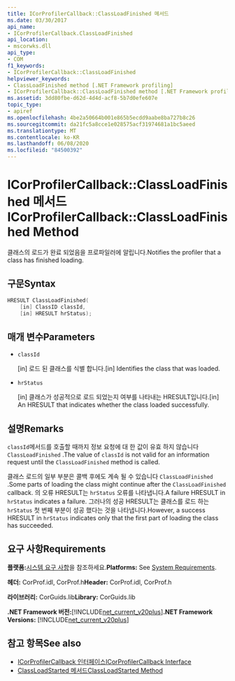 ```yaml
---
title: ICorProfilerCallback::ClassLoadFinished 메서드
ms.date: 03/30/2017
api_name:
- ICorProfilerCallback.ClassLoadFinished
api_location:
- mscorwks.dll
api_type:
- COM
f1_keywords:
- ICorProfilerCallback::ClassLoadFinished
helpviewer_keywords:
- ClassLoadFinished method [.NET Framework profiling]
- ICorProfilerCallback::ClassLoadFinished method [.NET Framework profiling]
ms.assetid: 3dd80fbe-d62d-4d4d-acf8-5b7d0efe607e
topic_type:
- apiref
ms.openlocfilehash: 4be2a50664b001e865b5ecdd9aabe8ba727b8c26
ms.sourcegitcommit: da21fc5a8cce1e028575acf31974681a1bc5aeed
ms.translationtype: MT
ms.contentlocale: ko-KR
ms.lasthandoff: 06/08/2020
ms.locfileid: "84500392"
---
```

# <a name="icorprofilercallbackclassloadfinished-method"></a><span data-ttu-id="f97ed-102">ICorProfilerCallback::ClassLoadFinished 메서드</span><span class="sxs-lookup"><span data-stu-id="f97ed-102">ICorProfilerCallback::ClassLoadFinished Method</span></span>
<span data-ttu-id="f97ed-103">클래스의 로드가 완료 되었음을 프로파일러에 알립니다.</span><span class="sxs-lookup"><span data-stu-id="f97ed-103">Notifies the profiler that a class has finished loading.</span></span>  
  
## <a name="syntax"></a><span data-ttu-id="f97ed-104">구문</span><span class="sxs-lookup"><span data-stu-id="f97ed-104">Syntax</span></span>  
  
```cpp  
HRESULT ClassLoadFinished(  
    [in] ClassID classId,  
    [in] HRESULT hrStatus);  
```  
  
## <a name="parameters"></a><span data-ttu-id="f97ed-105">매개 변수</span><span class="sxs-lookup"><span data-stu-id="f97ed-105">Parameters</span></span>

- `classId`

  <span data-ttu-id="f97ed-106">\[in] 로드 된 클래스를 식별 합니다.</span><span class="sxs-lookup"><span data-stu-id="f97ed-106">\[in] Identifies the class that was loaded.</span></span>

- `hrStatus`

  <span data-ttu-id="f97ed-107">\[in] 클래스가 성공적으로 로드 되었는지 여부를 나타내는 HRESULT입니다.</span><span class="sxs-lookup"><span data-stu-id="f97ed-107">\[in] An HRESULT that indicates whether the class loaded successfully.</span></span>

## <a name="remarks"></a><span data-ttu-id="f97ed-108">설명</span><span class="sxs-lookup"><span data-stu-id="f97ed-108">Remarks</span></span>  
 <span data-ttu-id="f97ed-109">`classId`메서드를 호출할 때까지 정보 요청에 대 한 값이 유효 하지 않습니다 `ClassLoadFinished` .</span><span class="sxs-lookup"><span data-stu-id="f97ed-109">The value of `classId` is not valid for an information request until the `ClassLoadFinished` method is called.</span></span>  
  
 <span data-ttu-id="f97ed-110">클래스 로드의 일부 부분은 콜백 후에도 계속 될 수 있습니다 `ClassLoadFinished` .</span><span class="sxs-lookup"><span data-stu-id="f97ed-110">Some parts of loading the class might continue after the `ClassLoadFinished` callback.</span></span> <span data-ttu-id="f97ed-111">의 오류 HRESULT는 `hrStatus` 오류를 나타냅니다.</span><span class="sxs-lookup"><span data-stu-id="f97ed-111">A failure HRESULT in `hrStatus` indicates a failure.</span></span> <span data-ttu-id="f97ed-112">그러나의 성공 HRESULT는 클래스를 로드 하는 `hrStatus` 첫 번째 부분이 성공 했다는 것을 나타냅니다.</span><span class="sxs-lookup"><span data-stu-id="f97ed-112">However, a success HRESULT in `hrStatus` indicates only that the first part of loading the class has succeeded.</span></span>  
  
## <a name="requirements"></a><span data-ttu-id="f97ed-113">요구 사항</span><span class="sxs-lookup"><span data-stu-id="f97ed-113">Requirements</span></span>  
 <span data-ttu-id="f97ed-114">**플랫폼:**[시스템 요구 사항](../../get-started/system-requirements.md)을 참조하세요.</span><span class="sxs-lookup"><span data-stu-id="f97ed-114">**Platforms:** See [System Requirements](../../get-started/system-requirements.md).</span></span>  
  
 <span data-ttu-id="f97ed-115">**헤더:** CorProf.idl, CorProf.h</span><span class="sxs-lookup"><span data-stu-id="f97ed-115">**Header:** CorProf.idl, CorProf.h</span></span>  
  
 <span data-ttu-id="f97ed-116">**라이브러리:** CorGuids.lib</span><span class="sxs-lookup"><span data-stu-id="f97ed-116">**Library:** CorGuids.lib</span></span>  
  
 <span data-ttu-id="f97ed-117">**.NET Framework 버전:**[!INCLUDE[net_current_v20plus](../../../../includes/net-current-v20plus-md.md)]</span><span class="sxs-lookup"><span data-stu-id="f97ed-117">**.NET Framework Versions:** [!INCLUDE[net_current_v20plus](../../../../includes/net-current-v20plus-md.md)]</span></span>  
  
## <a name="see-also"></a><span data-ttu-id="f97ed-118">참고 항목</span><span class="sxs-lookup"><span data-stu-id="f97ed-118">See also</span></span>

- [<span data-ttu-id="f97ed-119">ICorProfilerCallback 인터페이스</span><span class="sxs-lookup"><span data-stu-id="f97ed-119">ICorProfilerCallback Interface</span></span>](icorprofilercallback-interface.md)
- [<span data-ttu-id="f97ed-120">ClassLoadStarted 메서드</span><span class="sxs-lookup"><span data-stu-id="f97ed-120">ClassLoadStarted Method</span></span>](icorprofilercallback-classloadstarted-method.md)
